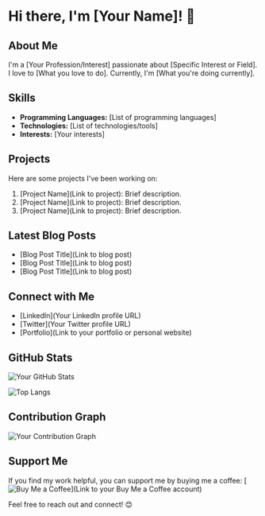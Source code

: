 # Hi there, I'm [Your Name]! 👋

## About Me
I'm a [Your Profession/Interest] passionate about [Specific Interest or Field]. I love to [What you love to do]. Currently, I'm [What you're doing currently].

## Skills
- **Programming Languages:** [List of programming languages]
- **Technologies:** [List of technologies/tools]
- **Interests:** [Your interests]

## Projects
Here are some projects I've been working on:
1. [Project Name](Link to project): Brief description.
2. [Project Name](Link to project): Brief description.
3. [Project Name](Link to project): Brief description.

## Latest Blog Posts
- [Blog Post Title](Link to blog post)
- [Blog Post Title](Link to blog post)
- [Blog Post Title](Link to blog post)

## Connect with Me
- [LinkedIn](Your LinkedIn profile URL)
- [Twitter](Your Twitter profile URL)
- [Portfolio](Link to your portfolio or personal website)

## GitHub Stats
![Your GitHub Stats](https://github-readme-stats.vercel.app/api?username=yourusername&show_icons=true&theme=radical)

![Top Langs](https://github-readme-stats.vercel.app/api/top-langs/?username=yourusername&layout=compact)

## Contribution Graph
![Your Contribution Graph](https://activity-graph.herokuapp.com/graph?username=yourusername&theme=github)

## Support Me
If you find my work helpful, you can support me by buying me a coffee:
[![Buy Me a Coffee](https://img.shields.io/badge/Buy%20me%20a%20coffee--brightgreen?style=for-the-badge&logo=buy-me-a-coffee)](Link to your Buy Me a Coffee account)

Feel free to reach out and connect! 😊
